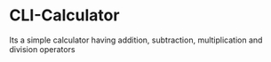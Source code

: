 # CLI-Calculator
Its a simple calculator having addition, subtraction, multiplication and division operators
